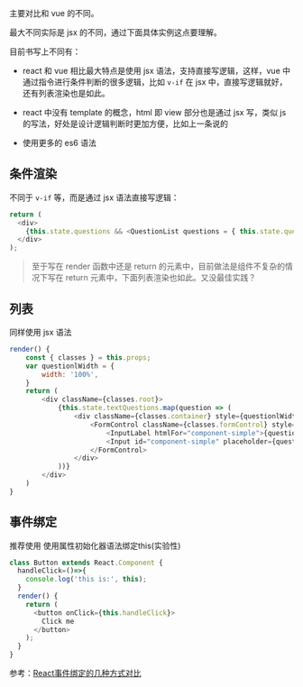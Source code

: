 主要对比和 vue 的不同。

最大不同实际是 jsx 的不同，通过下面具体实例这点要理解。

目前书写上不同有：

- react 和 vue 相比最大特点是使用 jsx 语法，支持直接写逻辑，这样，vue 中通过指令进行条件判断的很多逻辑，比如 `v-if` 在 jsx 中，直接写逻辑就好，还有列表渲染也是如此。

- react 中没有 template 的概念，html 即 view 部分也是通过 jsx 写，类似 js 的写法，好处是设计逻辑判断时更加方便，比如上一条说的

- 使用更多的 es6 语法

## 条件渲染

不同于 `v-if` 等，而是通过 jsx 语法直接写逻辑：

```js
return (
  <div>
    {this.state.questions && <QuestionList questions = { this.state.questions }/>}
  </div>
);
```

> 至于写在 render 函数中还是 return 的元素中，目前做法是组件不复杂的情况下写在 return 元素中，下面列表渲染也如此。又没最佳实践？

## 列表

同样使用 jsx 语法

```js
render() {
    const { classes } = this.props;
    var questionlWidth = {
        width: '100%',
    }
    return (
        <div className={classes.root}>
            {this.state.textQuestions.map(question => (
                <div className={classes.container} style={questionlWidth}>
                    <FormControl className={classes.formControl} style={questionlWidth}>
                        <InputLabel htmlFor="component-simple">{question.title}</InputLabel>
                        <Input id="component-simple" placeholder={question.placeholder} />
                    </FormControl>
                </div>
            ))}
        </div>
    )
}
```

## 事件绑定

推荐使用 使用属性初始化器语法绑定this(实验性)

```js
class Button extends React.Component {
  handleClick=()=>{
    console.log('this is:', this);
  }
  render() {
    return (
      <button onClick={this.handleClick}>
        Click me
      </button>
    );
  }
}
```

参考：[React事件绑定的几种方式对比](https://segmentfault.com/a/1190000011317515)
